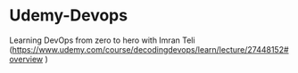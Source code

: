 # Udemy-Devops
Learning DevOps from zero to hero with Imran Teli (https://www.udemy.com/course/decodingdevops/learn/lecture/27448152#overview ) 
